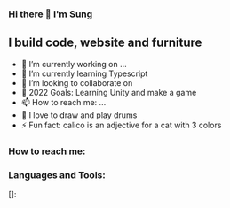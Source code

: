 ### Hi there 👋 I'm Sung

## I build code, website and furniture
- 🔭 I’m currently working on ...
- 🌱 I’m currently learning Typescript
- 👯 I’m looking to collaborate on 
- 💬 2022 Goals: Learning Unity and make a game
- 📫 How to reach me: ...
- 🥁 I love to draw and play drums
- ⚡ Fun fact: calico is an adjective for a cat with 3 colors

### How to reach me:



### Languages and Tools:








[website]: 
[]:
[]:

